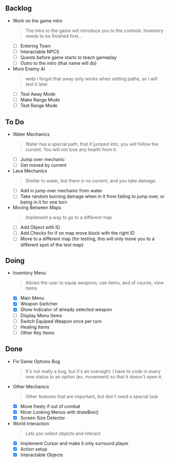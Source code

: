 ## Backlog

- Work on the game intro
    > The intro to the game will introduce you to the controls. Inventory needs to be finished first...
    * [ ] Entering Town
    * [ ] Interactable NPCS
    * [ ] Quests before game starts to teach gameplay
    * [ ] Outro to the intro (that name will do)
- More Enemy AI
    > welp i forgot that away only works when setting paths, so i will test it later
    * [ ] Test Away Mode
    * [ ] Make Range Mode
    * [ ] Test Range Mode

## To Do

- Water Mechanics
    > Water has a special path, that if jumped into, you will follow the current. You will not lose any health from it.
    * [ ] Jump over mechanic
    * [ ] Get moved by current
- Lava Mechanics
    > Similar to water, but there is no current, and you take damage.
    * [ ] Add in jump over mechanic from water
    * [ ] Take random burning damage when in it from  failing to jump over, or being in it for one turn
- Moving Between Maps
    > Implement a way to go to a different map
    * [ ] Add Object with ID
    * [ ] Add Checks for if on map move block with the right ID
    * [ ] Move to a different map (for testing, this will only move you to a different spot of the test map)

## Doing

- Inventory Menu
    > Allows the user to equip weapons, use items, and of course, view items
    * [x] Main Menu
    * [x] Weapon Switcher
    * [x] Show Indicator of already selected weapon
    * [ ] Display Menu Items
    * [ ] Switch Equiped Weapon once per turn
    * [ ] Healing Items
    * [ ] Other Key Items

## Done

- Fix Game Options Bug
    > It's  not really a bug, but it's an oversight. I have to code in every new status to an option (ex. movement) so that it doesn't open it.
- Other Mechanics
    > Other features that are important, but don't need a special task
    * [x] Move freely if out of combat
    * [x] Nicer Looking Menus with drawBox()
    * [x] Screen Size Detector
- World Interaction
    > Lets you select objects and interact
    * [x] Implement Cursor and make it only surround player
    * [x] Action setup
    * [x] Interactable Objects

